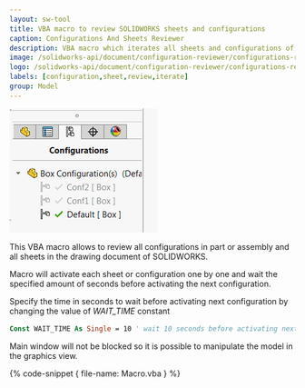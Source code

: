 ```yaml
---
layout: sw-tool
title: VBA macro to review SOLIDWORKS sheets and configurations
caption: Configurations And Sheets Reviewer
description: VBA macro which iterates all sheets and configurations of SOLIDWORKS file and activates each one by one
image: /solidworks-api/document/configuration-reviewer/configurations-reviewer.png
logo: /solidworks-api/document/configuration-reviewer/configurations-reviewer.svg
labels: [configuration,sheet,review,iterate]
group: Model
---
```

![Configurations in SOLIDWORKS model](configurations.png)

This VBA macro allows to review all configurations in part or assembly and all sheets in the drawing document of SOLIDWORKS.

Macro will activate each sheet or configuration one by one and wait the specified amount of seconds before activating the next configuration.

Specify the time in seconds to wait before activating next configuration by changing the value of *WAIT_TIME* constant

~~~vb
Const WAIT_TIME As Single = 10 ' wait 10 seconds before activating next configuration or sheet
~~~

Main window will not be blocked so it is possible to manipulate the model in the graphics view.

{% code-snippet { file-name: Macro.vba } %}
